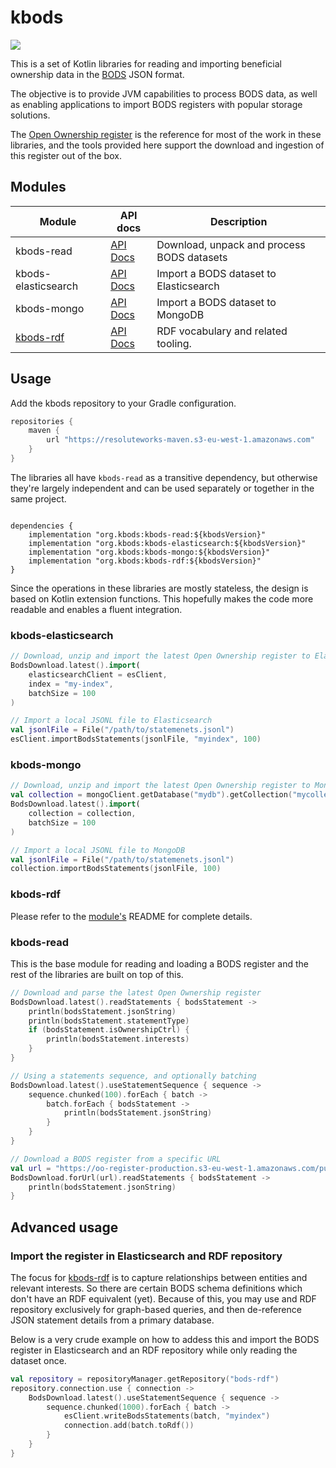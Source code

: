 # kbods

[![](https://img.shields.io/github/v/release/cosmin-marginean/kbods?display_name=tag)](https://github.com/cosmin-marginean/kbods/releases)

This is a set of Kotlin libraries for reading and importing beneficial ownership data
in the [BODS](https://standard.openownership.org) JSON format.

The objective is to provide JVM capabilities to process BODS data, as well as enabling applications to import BODS registers with
popular storage solutions.

The [Open Ownership register](https://register.openownership.org/download) is the reference for most of the work in these libraries, and
the tools provided here support the download and ingestion of this register out of the box.

## Modules

| Module | API docs | Description|
| --- | --- | --- |
| kbods-read | [API Docs](https://cosmin-marginean.github.io/kbods/dokka/kbods-read) | Download, unpack and process BODS datasets |
| kbods-elasticsearch | [API Docs](https://cosmin-marginean.github.io/kbods/dokka/kbods-elasticsearch) | Import a BODS dataset to Elasticsearch |
| kbods-mongo | [API Docs](https://cosmin-marginean.github.io/kbods/dokka/kbods-mongo) | Import a BODS dataset to MongoDB |
| [kbods-rdf](kbods-rdf) | [API Docs](https://cosmin-marginean.github.io/kbods/dokka/kbods-rdf) | RDF vocabulary and related tooling. |

## Usage

Add the kbods repository to your Gradle configuration.

```groovy
repositories {
    maven {
        url "https://resoluteworks-maven.s3-eu-west-1.amazonaws.com"
    }
}
```

The libraries all have `kbods-read` as a transitive dependency, but otherwise they're largely independent and can be used
separately or together in the same project.

```shell

dependencies {
    implementation "org.kbods:kbods-read:${kbodsVersion}"
    implementation "org.kbods:kbods-elasticsearch:${kbodsVersion}"
    implementation "org.kbods:kbods-mongo:${kbodsVersion}"
    implementation "org.kbods:kbods-rdf:${kbodsVersion}"
}
```

Since the operations in these libraries are mostly stateless, the design is based on Kotlin extension functions. This
hopefully makes the code more readable and enables a fluent integration.  

### kbods-elasticsearch
```kotlin
// Download, unzip and import the latest Open Ownership register to Elasticsearch
BodsDownload.latest().import(
    elasticsearchClient = esClient,
    index = "my-index",
    batchSize = 100
)

// Import a local JSONL file to Elasticsearch
val jsonlFile = File("/path/to/statemenets.jsonl")
esClient.importBodsStatements(jsonlFile, "myindex", 100)
```

### kbods-mongo
```kotlin
// Download, unzip and import the latest Open Ownership register to MongoDB
val collection = mongoClient.getDatabase("mydb").getCollection("mycollection")
BodsDownload.latest().import(
    collection = collection,
    batchSize = 100
)

// Import a local JSONL file to MongoDB
val jsonlFile = File("/path/to/statemenets.jsonl")
collection.importBodsStatements(jsonlFile, 100)
```

### kbods-rdf
Please refer to the [module's](kbods-rdf) README for complete details.

### kbods-read
This is the base module for reading and loading a BODS register and the rest of the libraries
are built on top of this.

```kotlin
// Download and parse the latest Open Ownership register
BodsDownload.latest().readStatements { bodsStatement ->
    println(bodsStatement.jsonString)
    println(bodsStatement.statementType)
    if (bodsStatement.isOwnershipCtrl) {
        println(bodsStatement.interests)
    }
}

// Using a statements sequence, and optionally batching
BodsDownload.latest().useStatementSequence { sequence ->
    sequence.chunked(100).forEach { batch ->
        batch.forEach { bodsStatement ->
            println(bodsStatement.jsonString)
        }
    }
}

// Download a BODS register from a specific URL
val url = "https://oo-register-production.s3-eu-west-1.amazonaws.com/public/exports/statements.2023-02-01T14:23:22Z.jsonl.gz"
BodsDownload.forUrl(url).readStatements { bodsStatement ->
    println(bodsStatement.jsonString)
}
```

## Advanced usage
### Import the register in Elasticsearch and RDF repository
The focus for [kbods-rdf](kbods-rdf) is to capture relationships between entities and relevant interests.
So there are certain BODS schema definitions which don't have an RDF equivalent (yet).
Because of this, you may use and RDF repository exclusively for graph-based queries, and then
de-reference JSON statement details from a primary database.

Below is a very crude example on how to addess this and import the BODS register in Elasticsearch
and an RDF repository while only reading the dataset once.

```kotlin
val repository = repositoryManager.getRepository("bods-rdf")
repository.connection.use { connection ->
    BodsDownload.latest().useStatementSequence { sequence ->
        sequence.chunked(1000).forEach { batch ->
            esClient.writeBodsStatements(batch, "myindex")
            connection.add(batch.toRdf())
        }
    }
}
```
